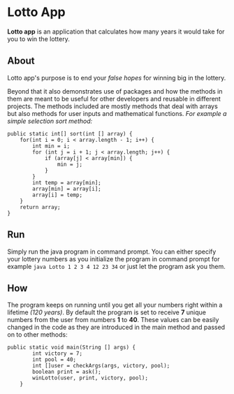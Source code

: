 # Lotto App

**Lotto app** is an application that calculates how many years it would take for you to win the lottery.

## About

Lotto app's purpose is to end your *false hopes* for winning big in the lottery.

Beyond that it also demonstrates use of packages and how the methods in them are meant to be useful for other developers and reusable in different projects.
The methods included are mostly methods that deal with arrays but also methods for user inputs and mathematical functions.
*For example a simple selection sort method:*
```
public static int[] sort(int [] array) {
    for(int i = 0; i < array.length - 1; i++) {
        int min = i;
        for (int j = i + 1; j < array.length; j++) {
            if (array[j] < array[min]) {
                min = j;
            }
        }
        int temp = array[min];
        array[min] = array[i];
        array[i] = temp;
    }
    return array;
}
```

## Run

Simply run the java program in command prompt.
You can either specify your lottery numbers as you initialize the program in command prompt for example `java Lotto 1 2 3 4 12 23 34` or just let the program ask you them.

## How

The program keeps on running until you get all your numbers right within a lifetime *(120 years)*.
By default the program is set to receive **7** unique numbers from the user from numbers **1** to **40**.
These values can be easily changed in the code as they are introduced in the main method and passed on to other methods:
```
public static void main(String [] args) {
        int victory = 7;
        int pool = 40;
        int []user = checkArgs(args, victory, pool);
        boolean print = ask();
        winLotto(user, print, victory, pool);
    }
```

